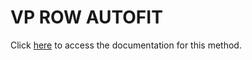 <!---->
# VP ROW AUTOFIT

Click [here](https://developer.4d.com/docs/20/ViewPro/method-list#vp-row-autofit) to access the documentation for this method.

